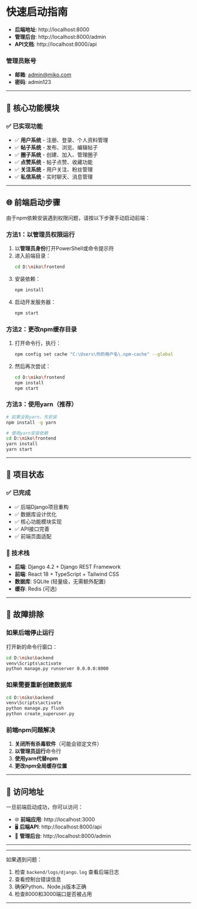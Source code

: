 # 快速启动指南




- **后端地址**: http://localhost:8000
- **管理后台**: http://localhost:8000/admin
- **API文档**: http://localhost:8000/api

### 管理员账号
- **邮箱**: admin@miko.com
- **密码**: admin123

---

## 🎯 核心功能模块

### ✅ 已实现功能
- ✅ **用户系统** - 注册、登录、个人资料管理
- ✅ **帖子系统** - 发布、浏览、编辑帖子
- ✅ **圈子系统** - 创建、加入、管理圈子
- ✅ **点赞系统** - 帖子点赞、收藏功能
- ✅ **关注系统** - 用户关注、粉丝管理
- ✅ **私信系统** - 实时聊天、消息管理

---

## 🌐 前端启动步骤

由于npm依赖安装遇到权限问题，请按以下步骤手动启动前端：

### 方法1：以管理员权限运行
1. 以**管理员身份**打开PowerShell或命令提示符
2. 进入前端目录：
   ```bash
   cd D:\miko\frontend
   ```
3. 安装依赖：
   ```bash
   npm install
   ```
4. 启动开发服务器：
   ```bash
   npm start
   ```

### 方法2：更改npm缓存目录
1. 打开命令行，执行：
   ```bash
   npm config set cache "C:\Users\你的用户名\.npm-cache" --global
   ```
2. 然后再次尝试：
   ```bash
   cd D:\miko\frontend
   npm install
   npm start
   ```

### 方法3：使用yarn（推荐）
```bash
# 如果没有yarn，先安装
npm install -g yarn

# 使用yarn安装依赖
cd D:\miko\frontend
yarn install
yarn start
```

---

## 📝 项目状态

### ✅ 已完成
- ✅ 后端Django项目重构
- ✅ 数据库设计优化
- ✅ 核心功能模块实现
- ✅ API接口完善
- ✅ 前端页面适配

### 🎯 技术栈
- **后端**: Django 4.2 + Django REST Framework
- **前端**: React 18 + TypeScript + Tailwind CSS
- **数据库**: SQLite (轻量级，无需额外配置)
- **缓存**: Redis (可选)

---

## 🔧 故障排除

### 如果后端停止运行
打开新的命令行窗口：
```bash
cd D:\miko\backend
venv\Scripts\activate
python manage.py runserver 0.0.0.0:8000
```

### 如果需要重新创建数据库
```bash
cd D:\miko\backend
venv\Scripts\activate
python manage.py flush
python create_superuser.py
```

### 前端npm问题解决
1. **关闭所有杀毒软件**（可能会锁定文件）
2. **以管理员运行**命令行
3. **使用yarn代替npm**
4. **更改npm全局缓存位置**

---

## 🎯 访问地址

一旦前端启动成功，你可以访问：

- 🌐 **前端应用**: http://localhost:3000
- 🖥️ **后端API**: http://localhost:8000/api
- 👤 **管理后台**: http://localhost:8000/admin

---
---



如果遇到问题：
1. 检查 `backend/logs/django.log` 查看后端日志
2. 查看控制台错误信息
3. 确保Python、Node.js版本正确
4. 检查8000和3000端口是否被占用

---



